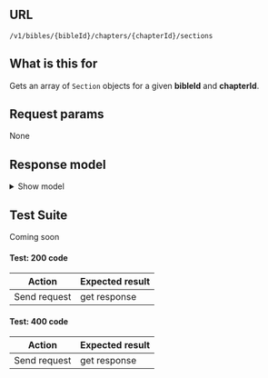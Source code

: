 ## URL

`/v1/bibles/{bibleId}/chapters/{chapterId}/sections`

## What is this for

Gets an array of `Section` objects for a given **bibleId** and **chapterId**.

## Request params

None

## Response model

<details><summary>Show model</summary>

```ts
{
  data: [
    {
      id: string;
      bibleId: string;
      bookId: string;
      title: string;
      firstVerseId: string;
      lastVerseId: string;
      firstVerseOrgId: string;
      lastVerseOrgId: string;
    },
  ];
}
```

</details>

## Test Suite

Coming soon

#### Test: 200 code

| Action       | Expected result |
| ------------ | --------------- |
| Send request | get response    |

#### Test: 400 code

| Action       | Expected result |
| ------------ | --------------- |
| Send request | get response    |
